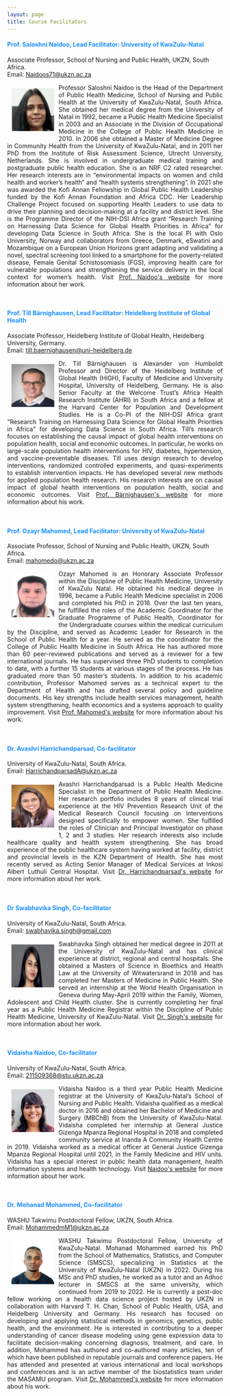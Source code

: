 ```yaml
---
layout: page
title: Course Facilitators 
--- 
```


<h4 style="color:DodgerBlue;"> Prof. Saloshni Naidoo, Lead Facilitator: University of KwaZulu-Natal </h4> 
Associate Professor, School of Nursing and Public Health, UKZN, South Africa. <br>
Email: <a href="mailto:Naidoos71@ukzn.ac.za">Naidoos71@ukzn.ac.za</a> <br>
<p align="justify"> <img src="../figures/Saloshoni.png" alt="Naidoo" style="float:left; width:100px; height:100px; padding: 10px;"><span style="vertical-align:bottom"> Professor Saloshni Naidoo is the Head of the Department of Public Health Medicine, School of Nursing and Public Health at the University of KwaZulu-Natal, South Africa.  She obtained her medical degree from the University of Natal in 1992, became a Public Health Medicine Specialist in 2003 and an Associate in the Division of Occupational Medicine in the College of Public Health Medicine in 2010.  In 2006 she obtained a Master of Medicine Degree in Community Health from the University of KwaZulu-Natal, and in 2011 her PhD from the Institute of Risk Assessment Science, Utrecht University, Netherlands.  She is involved in undergraduate medical training and postgraduate public health education.  She is an NRF C2 rated researcher.  Her research interests are in “environmental impacts on women and child health and worker’s health” and “health systems strengthening”.  In 2021 she was awarded the Kofi Annan Fellowship in Global Public Health Leadership funded by the Kofi Annan Foundation and Africa CDC.  Her Leadership Challenge Project focused on supporting Health Leaders to use data to drive their planning and decision-making at a facility and district level.  She is the Programme Director of the NIH-DSI Africa grant “Research Training on Harnessing Data Science for Global Health Priorities in Africa” for developing Data Science in South Africa.  She is the local PI with Oslo University, Norway and collaborators from Greece, Denmark, eSwatini and Mozambique on a European Union Horizons grant adapting and validating a novel, spectral screening tool linked to a smartphone for the poverty-related disease, Female Genital Schistosomiasis (FGS), improving health care for vulnerable populations and strengthening the service delivery in the local context for women’s health. </span> Visit <a href="https://publichealth.ukzn.ac.za/staff/drsaloshninaidoo/" target="_blank"><span style="text-align:center">Prof. Naidoo's website</span></a> for more information about her work. </p> <br>



<h4 style="color:DodgerBlue;"> Prof. Till Bärnighausen, Lead Facilitator: Heidelberg Institute of Global Health </h4>
Associate Professor, Heidelberg Institute of Global Health, Heidelberg University, Germany. <br>
Email: <a href="mailto:till.baernighausen@uni-heidelberg.de">till.baernighausen@uni-heidelberg.de</a> <br>
<p align="justify"> <img src="../figures/Till.png" alt="Till" style="float:left; width:100px; height:100px; padding: 10px;"><span style="vertical-align:bottom"> Dr. Till Bärnighausen is Alexander von Humboldt Professor and Director of the Heidelberg Institute of Global Health (HIGH), Faculty of Medicine and University Hospital, University of Heidelberg, Germany. He is also Senior Faculty at the Welcome Trust’s Africa Health Research Institute (AHRI) in South Africa and a fellow at the Harvard Center for Population and Development Studies.  He is a Co-PI of the NIH-DSI Africa grant “Research Training on Harnessing Data Science for Global Health Priorities in Africa” for developing Data Science in South Africa. Till’s research focuses on establishing the causal impact of global health interventions on population health, social and economic outcomes. In particular, he works on large-scale population health interventions for HIV, diabetes, hypertension, and vaccine-preventable diseases. Till uses design research to develop interventions, randomized controlled experiments, and quasi-experiments to establish intervention impacts. He has developed several new methods for applied population health research.  His research interests are on causal impact of global health interventions on population health, social and economic outcomes. </span> Visit <a href="https://www.klinikum.uni-heidelberg.de/heidelberger-institut-fuer-global-health/directorate/members/baernighausen-till" target="_blank"><span style="text-align:center">Prof. Bärnighausen's website</span></a> for more information about his work.
 </p> <br>


<h4 style="color:DodgerBlue;"> Prof. Ozayr Mahomed, Lead Facilitator: University of KwaZulu-Natal </h4>
Associate Professor, School of Nursing and Public Health, UKZN, South Africa. <br>
Email: <a href="mailto:mahomedo@ukzn.ac.za">mahomedo@ukzn.ac.za</a> <br>
<p align="justify"> <img src="../figures/Mahomed.png" alt="Mahomed" style="float:left; width:100px; height:100px; padding: 10px;"><span style="vertical-align:bottom"> Ozayr Mahomed is an Honorary Associate Professor within the Discipline of Public Health Medicine, University of KwaZulu Natal. He obtained his medical degree in 1996, became a Public Health Medicine specialist in 2006 and completed his PhD in 2016.  Over the last ten years, he fulfilled the roles of the Academic Coordinator for the Graduate Programme of Public Health, Coordinator for the Undergraduate courses within the medical curriculum by the Discipline, and served as Academic Leader for Research in the School of Public Health for a year. He served as the coordinator for the College of Public Health Medicine in South Africa. He has authored more than 60 peer-reviewed publications and served as a reviewer for a few international journals.  He has supervised three PhD students to completion to date, with a further 15 students at various stages of the process. He has graduated more than 50 master’s students. In addition to his academic contribution, Professor Mahomed serves as a technical expert to the Department of Health and has drafted several policy and guideline documents. His key strengths include health services management, health system strengthening, health economics and a systems approach to quality improvement. </span> Visit <a href="https://publichealth.ukzn.ac.za/staff/drozayrmahomed/" target="_blank"><span style="text-align:center">Prof. Mahomed's website</span></a> for more information about his work. </p> <br>

<h4 style="color:DodgerBlue;"> Dr. Avashri Harrichandparsad, Co-facilitator </h4>
University of KwaZulu-Natal, South Africa. <br>
Email: <a href="mailto:HarrichandparsadA@ukzn.ac.za">HarrichandparsadA@ukzn.ac.za</a> <br>
<p align="justify"> <img src="../figures/Avashri.PNG" alt="Avashri" style="float:left; width:100px; height:100px; padding: 10px;"><span style="vertical-align:bottom"> Avashri Harrichandparsad is a Public Health Medicine Specialist in the Department of Public Health Medicine. Her research portfolio includes 8 years of clinical trial experience at the HIV Prevention Research Unit of the Medical Research Council focusing on interventions designed specifically to empower women. She fulfilled the roles of Clinician and Principal Investigator on phase 1, 2 and 3 studies. Her research interests also include healthcare quality and health system strengthening. She has broad experience of the public healthcare system having worked at facility, district and provincial levels in the KZN Department of Health. She has most recently served as Acting Senior Manager of Medical Services at Inkosi Albert Luthuli Central Hospital. </span> Visit <a href="" target="_blank"><span style="text-align:center">Dr. Harrichandparsad's website</span></a> for more information about her work. </p> <br>


<h4 style="color:DodgerBlue;"> Dr Swabhavika Singh, Co-facilitator </h4>
University of KwaZulu-Natal, South Africa. <br>
Email: <a href="mailto:swabhavika.singh@gmail.com">swabhavika.singh@gmail.com</a> <br>
<p align="justify"> <img src="../figures/Swabhavika.PNG" alt="Swabhavika" style="float:left; width:100px; height:100px; padding: 10px;"><span style="vertical-align:bottom"> Swabhavika Singh obtained her medical degree in 2011 at the University of KwaZulu-Natal and has clinical experience at district, regional and central hospitals. She obtained a Masters of Science in Bioethics and Health Law at the University of Witwatersrand in 2018 and has completed her Masters of Medicine in Public Health. She served an internship at the World Health Organisation in Geneva during May-April 2019 within the Family, Women, Adolescent and Child Health cluster. She is currently completing her final year as a Public Health Medicine Registrar within the Discipline of Public Health Medicine, University of KwaZulu-Natal. </span> Visit <a href="" target="_blank"><span style="text-align:center">Dr. Singh's website</span></a> for more information about her work. </p> <br>

<h4 style="color:DodgerBlue;"> Vidaisha Naidoo, Co-facilitator </h4>
University of KwaZulu-Natal, South Africa. <br>
Email: <a href="mailto:211509368@stu.ukzn.ac.za">211509368@stu.ukzn.ac.za</a> <br>
<p align="justify"> <img src="../figures/Vidaisha.PNG" alt="Vidaisha" style="float:left; width:100px; height:100px; padding: 10px;"><span style="vertical-align:bottom"> Vidaisha Naidoo is a third year Public Health Medicine registrar at the University of KwaZulu-Natal’s School of Nursing and Public Health. Vidaisha qualified as a medical doctor in 2016 and obtained her Bachelor of Medicine and Surgery (MBChB) from the University of KwaZulu-Natal. Vidaisha completed her internship at General Justice Gizenga Mpanza Regional Hospital in 2018 and completed community service at Inanda A Community Health Centre in 2019. Vidaisha worked as a medical officer at General Justice Gizenga Mpanza Regional Hospital until 2021, in the Family Medicine and HIV units. Vidaisha has a special interest in public health data management, health information systems and health technology. </span> Visit <a href="" target="_blank"><span style="text-align:center">Naidoo's website</span></a> for more information about her work. </p> <br>



<h4 style="color:DodgerBlue;"> Dr. Mohanad Mohammed, Co-facilitator </h4>
WASHU Takwimu Postdoctoral Fellow, UKZN, South Africa. <br>
Email: <a href="mailto:MohammedmM1@ukzn.ac.za">MohammedmM1@ukzn.ac.za</a> <br>
<p align="justify"> <img src="../figures/Mohanad_Mohammed.jpg" alt="Mohanad" style="float:left; width:100px; height:100px; padding: 10px;"><span style="vertical-align:bottom"> WASHU Takwimu Postdoctoral Fellow, University of KwaZulu-Natal. Mohanad Mohammed earned his PhD from the School of Mathematics, Statistics, and Computer Science (SMSCS), specializing in Statistics at the University of KwaZulu-Natal (UKZN) in 2022. During his MSc and PhD studies, he worked as a tutor and an Adhoc lecturer in SMSCS at the same university, which continued from 2019 to 2022. He is currently a post-doc fellow working on a health data science project hosted by UKZN in collaboration with Harvard T. H. Chan, School of Public Health, USA, and Heidelberg University and Germany. His research has focused on developing and applying statistical methods in genomics, genetics, public health, and the environment. He is interested in contributing to a deeper understanding of cancer disease modeling using gene expression data to facilitate decision-making concerning diagnosis, treatment, and care. In addition, Mohammed has authored and co-authored many articles, ten of which have been published in reputable journals and conference papers. He has attended and presented at various international and local workshops and conferences and is an active member of the biostatistics team under the MASAMU program. </span> Visit <a href="" target="_blank"><span style="text-align:center">Dr. Mohammed's website</span></a> for more information about his work. </p> <br>


